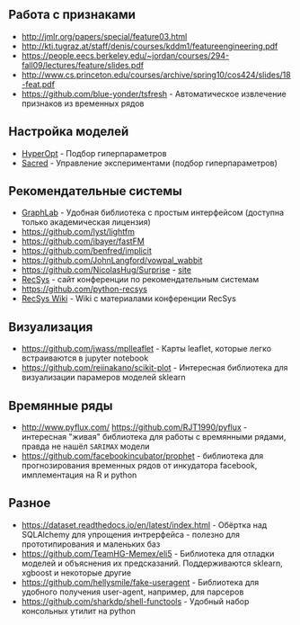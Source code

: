 ## Работа с признаками
* http://jmlr.org/papers/special/feature03.html
* http://kti.tugraz.at/staff/denis/courses/kddm1/featureengineering.pdf
* https://people.eecs.berkeley.edu/~jordan/courses/294-fall09/lectures/feature/slides.pdf
* http://www.cs.princeton.edu/courses/archive/spring10/cos424/slides/18-feat.pdf
* https://github.com/blue-yonder/tsfresh - Автоматическое извлечение признаков из временных рядов

## Настройка моделей
* [HyperOpt](https://github.com/hyperopt/hyperopt) - Подбор гиперпараметров
* [Sacred](https://github.com/IDSIA/sacred) - Управление экспериментами (подбор гиперпараметров)

## Рекомендательные системы
* [GraphLab](https://turi.com/) - Удобная библиотека с простым интерфейсом (доступна только академическая лицензия)
* https://github.com/lyst/lightfm
* https://github.com/ibayer/fastFM
* https://github.com/benfred/implicit
* https://github.com/JohnLangford/vowpal_wabbit
* https://github.com/NicolasHug/Surprise - [site](http://surpriselib.com/)
* [RecSys](https://recsys.acm.org/) - сайт конференции по рекомендательным системам
* https://github.com/python-recsys
* [RecSys Wiki](http://www.recsyswiki.com/wiki/Main_Page) - Wiki с материалами конференции RecSys

## Визуализация
* https://github.com/jwass/mplleaflet - Карты leaflet, которые легко встраиваются в jupyter notebook
* https://github.com/reiinakano/scikit-plot - Интересная библиотека для визуализации парамеров моделей sklearn

## Времянные ряды
* http://www.pyflux.com/ https://github.com/RJT1990/pyflux - интересная "живая" библиотека для работы с времянными рядами, правда не нашёл `SARIMAX` модели
* https://github.com/facebookincubator/prophet - библиотека для прогнозирования временных рядов от инкудатора facebook, имплементация на R и python

## Разное
* https://dataset.readthedocs.io/en/latest/index.html - Обёртка над SQLAlchemy для упрощения интрерфейса - полезно для прототипирования и маленьких баз
* https://github.com/TeamHG-Memex/eli5 - Библиотека для отладки моделей и объяснения их предсказаний. Поддерживаются sklearn, xgboost и некоторые другие
* https://github.com/hellysmile/fake-useragent - Библиотека для удобного получения user-agent, например, для парсеров
* https://github.com/sharkdp/shell-functools - Удобный набор консольных утилит на python
